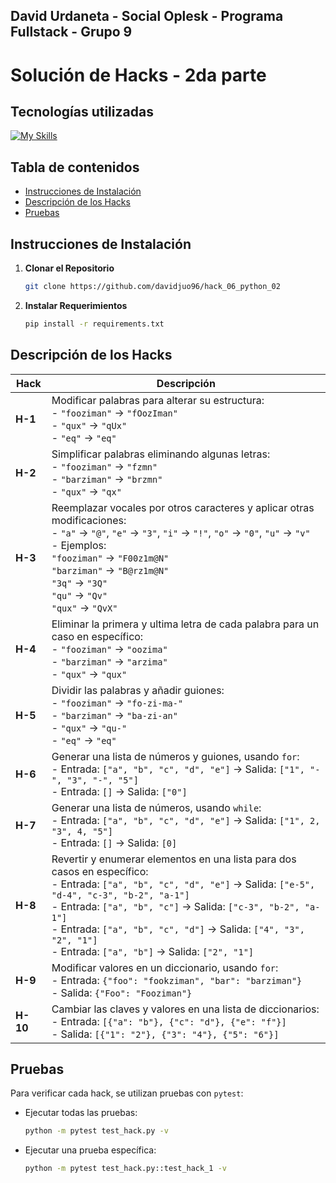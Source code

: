 David Urdaneta - Social Oplesk - Programa Fullstack - Grupo 9
---

# Solución de Hacks - 2da parte

## Tecnologías utilizadas
[![My Skills](https://skillicons.dev/icons?i=py)](https://skillicons.dev)


## Tabla de contenidos
- [Instrucciones de Instalación](#instrucciones-de-instalación)
- [Descripción de los Hacks](#descripción-de-los-hacks)
- [Pruebas](#pruebas)


## Instrucciones de Instalación

1. **Clonar el Repositorio**

   ```bash
   git clone https://github.com/davidjuo96/hack_06_python_02
   ```

2. **Instalar Requerimientos**  
   ```bash
   pip install -r requirements.txt
   ```
   
## Descripción de los Hacks

| **Hack** | **Descripción** |
|----------|-----------------|
| **H-1**  | Modificar palabras para alterar su estructura:<br>- `"fooziman"` → `"fOozIman"`<br>- `"qux"` → `"qUx"`<br>- `"eq"` → `"eq"` |
| **H-2**  | Simplificar palabras eliminando algunas letras:<br>- `"fooziman"` → `"fzmn"`<br>- `"barziman"` → `"brzmn"`<br>- `"qux"` → `"qx"` |
| **H-3**  | Reemplazar vocales por otros caracteres y aplicar otras modificaciones:<br>- `"a"` → `"@"`, `"e"` → `"3"`, `"i"` → `"!"`, `"o"` → `"0"`, `"u"` → `"v"`<br>- Ejemplos:<br> `"fooziman"` → `"F00z1m@N"`<br> `"barziman"` → `"B@rz1m@N"`<br> `"3q"` → `"3Q"`<br> `"qu"` → `"Qv"`<br> `"qux"` → `"QvX"` |
| **H-4**  | Eliminar la primera y ultima letra de cada palabra para un caso en específico:<br>- `"fooziman"` → `"oozima"`<br>- `"barziman"` → `"arzima"`<br>- `"qux"` → `"qux"` |
| **H-5**  | Dividir las palabras y añadir guiones:<br>- `"fooziman"` → `"fo-zi-ma-"`<br>- `"barziman"` → `"ba-zi-an"`<br>- `"qux"` → `"qu-"`<br>- `"eq"` → `"eq"` |
| **H-6**  | Generar una lista de números y guiones, usando `for`:<br>- Entrada: `["a", "b", "c", "d", "e"]` → Salida: `["1", "-", "3", "-", "5"]`<br>- Entrada: `[]` → Salida: `["0"]` |
| **H-7**  | Generar una lista de números, usando `while`:<br>- Entrada: `["a", "b", "c", "d", "e"]` → Salida: `["1", 2, "3", 4, "5"]`<br>- Entrada: `[]` → Salida: `[0]` |
| **H-8**  | Revertir y enumerar elementos en una lista para dos casos en específico:<br>- Entrada: `["a", "b", "c", "d", "e"]` → Salida: `["e-5", "d-4", "c-3", "b-2", "a-1"]`<br>- Entrada: `["a", "b", "c"]` → Salida: `["c-3", "b-2", "a-1"]`<br>- Entrada: `["a", "b", "c", "d"]` → Salida: `["4", "3", "2", "1"]`<br>- Entrada: `["a", "b"]` → Salida: `["2", "1"]` |
| **H-9**  | Modificar valores en un diccionario, usando `for`:<br>- Entrada: `{"foo": "fookziman", "bar": "barziman"}`<br>- Salida: `{"Foo": "Fooziman"}` |
| **H-10** | Cambiar las claves y valores en una lista de diccionarios:<br>- Entrada: `[{"a": "b"}, {"c": "d"}, {"e": "f"}]`<br>- Salida: `[{"1": "2"}, {"3": "4"}, {"5": "6"}]` |

## Pruebas

Para verificar cada hack, se utilizan pruebas con `pytest`:

- Ejecutar todas las pruebas:

  ```bash
  python -m pytest test_hack.py -v
  ```

- Ejecutar una prueba específica:  
  ```bash
  python -m pytest test_hack.py::test_hack_1 -v
  ```
